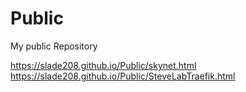 # Public
My public Repository

https://slade208.github.io/Public/skynet.html
https://slade208.github.io/Public/SteveLabTraefik.html
